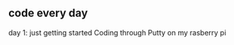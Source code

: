 code every day
---------------------------------------------------

day 1: just getting started
Coding through Putty on my rasberry pi

